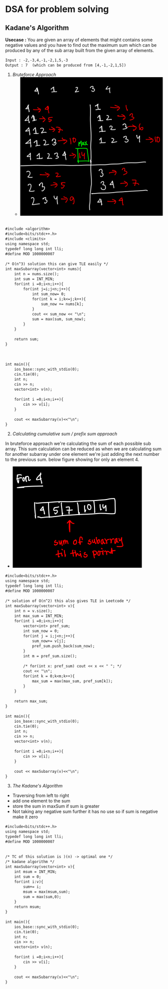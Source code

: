 # DSA for problem solving




## Kadane's Algorithm


**Usecase :**
You are given an array of elements that might contains some negative values and you have to find out the maximum sum which can be produced by any of the sub array built from the given array of elements.


```
Input : -2,-3,4,-1,-2,1,5,-3
Output : 7  (which can be produced from [4,-1,-2,1,5])
```  

1. *Bruteforce Approach*
	 - ![](README_২০২৪০৩২৮০০০০০৫৬৫৬.png)
```  

#include <algorithm>
#include<bits/stdc++.h> 
#include <climits>
using namespace std;
typedef long long int lli;
#define MOD 1000000007

/* O(n^3) solution this can give TLE easily */
int maxSubarray(vector<int> nums){
    int n = nums.size();
    int sum = INT_MIN;
    for(int i =0;i<n;i++){
        for(int j=i;j<n;j++){
            int sum_now= 0;
            for(int k = i;k<=j;k++){
                sum_now += nums[k];
            }
            cout << sum_now << "\n";
            sum = max(sum, sum_now);
        }
    }

    return sum;
}



int main(){
    ios_base::sync_with_stdio(0);
    cin.tie(0);
    int n;
    cin >> n;
    vector<int> v(n);

    for(int i =0;i<n;i++){
        cin >> v[i];
    }

    cout << maxSubarray(v)<<"\n";
}

```

2. *Calculating cumulative sum / prefix sum approach*

In bruteforce approach we're calculating the sum of each possible sub array. This sum calculation can be reduced as when we are calculating sum for another subarray under one element we're just adding the next number to the previous sum. below figure showing for only an element 4.
+ ![](README_২০২৪০৩২৮০০০৬০২১৭৬.png)

```
#include<bits/stdc++.h> 
using namespace std;
typedef long long int lli;
#define MOD 1000000007

/* solution of O(n^2) this also gives TLE in Leetcode */
int maxSubarray(vector<int> v){
    int n = v.size();
    int max_sum = INT_MIN;
    for(int i =0;i<n;i++){
        vector<int> pref_sum;
        int sum_now = 0;
        for(int j = i;j<n;j++){
            sum_now+= v[j];
            pref_sum.push_back(sum_now);
        }
        int m = pref_sum.size();

        /* for(int x: pref_sum) cout << x << " "; */
        cout << "\n";
        for(int k = 0;k<m;k++){
            max_sum = max(max_sum, pref_sum[k]);
        }
    }

    return max_sum;
}

int main(){
  	ios_base::sync_with_stdio(0);
    cin.tie(0);
    int n;
    cin >> n;
    vector<int> v(n);

    for(int i =0;i<n;i++){
        cin >> v[i];
    }

    cout << maxSubarray(v)<<"\n";
}

```

3. *The Kadane's Algorithm*

- Traversing from left to right
- add one element to the sum
- store the sum in maxSum if sum is greater
- Not taking any negative sum further it has no use so if sum is negative make it zero

```
#include<bits/stdc++.h> 
using namespace std;
typedef long long int lli;
#define MOD 1000000007


/* TC of this solution is )(n) -> optimal one */
/* kadane algorithm */
int maxSubarray(vector<int> v){
    int msum = INT_MIN;
    int sum = 0;
    for(int i:v){
        sum+= i;
        msum = max(msum,sum);
        sum = max(sum,0);  
    }
    return msum;
}

int main(){
    ios_base::sync_with_stdio(0);
    cin.tie(0);
    int n;
    cin >> n;
    vector<int> v(n);

    for(int i =0;i<n;i++){
        cin >> v[i];
    }

    cout << maxSubarray(v)<<"\n";
}

```